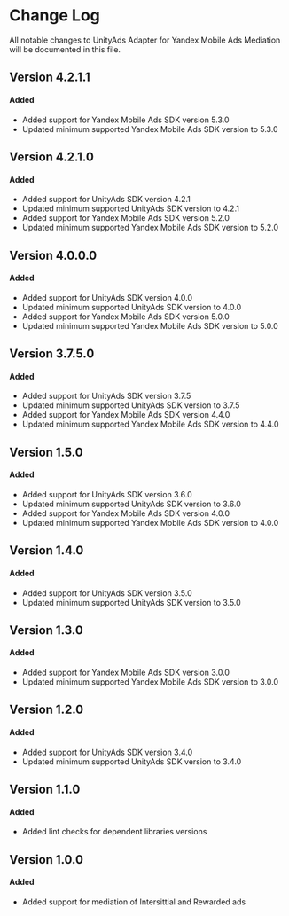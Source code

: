 # Change Log
All notable changes to UnityAds Adapter for Yandex Mobile Ads Mediation will be documented in this file.

## Version 4.2.1.1

#### Added
* Added support for Yandex Mobile Ads SDK version 5.3.0
* Updated minimum supported Yandex Mobile Ads SDK version to 5.3.0

## Version 4.2.1.0

#### Added
* Added support for UnityAds SDK version 4.2.1
* Updated minimum supported UnityAds SDK version to 4.2.1
* Added support for Yandex Mobile Ads SDK version 5.2.0
* Updated minimum supported Yandex Mobile Ads SDK version to 5.2.0

## Version 4.0.0.0

#### Added
* Added support for UnityAds SDK version 4.0.0
* Updated minimum supported UnityAds SDK version to 4.0.0
* Added support for Yandex Mobile Ads SDK version 5.0.0
* Updated minimum supported Yandex Mobile Ads SDK version to 5.0.0

## Version 3.7.5.0

#### Added
* Added support for UnityAds SDK version 3.7.5
* Updated minimum supported UnityAds SDK version to 3.7.5
* Added support for Yandex Mobile Ads SDK version 4.4.0
* Updated minimum supported Yandex Mobile Ads SDK version to 4.4.0

## Version 1.5.0

#### Added
* Added support for UnityAds SDK version 3.6.0
* Updated minimum supported UnityAds SDK version to 3.6.0
* Added support for Yandex Mobile Ads SDK version 4.0.0
* Updated minimum supported Yandex Mobile Ads SDK version to 4.0.0

## Version 1.4.0

#### Added
* Added support for UnityAds SDK version 3.5.0
* Updated minimum supported UnityAds SDK version to 3.5.0

## Version 1.3.0

#### Added
* Added support for Yandex Mobile Ads SDK version 3.0.0
* Updated minimum supported Yandex Mobile Ads SDK version to 3.0.0

## Version 1.2.0

#### Added
* Added support for UnityAds SDK version 3.4.0
* Updated minimum supported UnityAds SDK version to 3.4.0

## Version 1.1.0

#### Added
* Added lint checks for dependent libraries versions

## Version 1.0.0

#### Added
* Added support for mediation of Intersittial and Rewarded ads 
